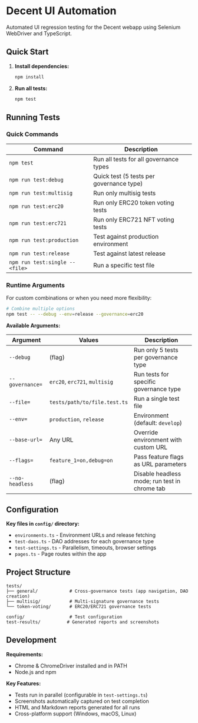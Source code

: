 # Decent UI Automation

Automated UI regression testing for the Decent webapp using Selenium WebDriver and TypeScript.

## Quick Start

1. **Install dependencies:**
   ```sh
   npm install
   ```

2. **Run all tests:**
   ```sh
   npm test
   ```

## Running Tests

### Quick Commands

| Command | Description |
|---------|-------------|
| `npm test` | Run all tests for all governance types |
| `npm run test:debug` | Quick test (5 tests per governance type) |
| `npm run test:multisig` | Run only multisig tests |
| `npm run test:erc20` | Run only ERC20 token voting tests |
| `npm run test:erc721` | Run only ERC721 NFT voting tests |
| `npm run test:production` | Test against production environment |
| `npm run test:release` | Test against latest release |
| `npm run test:single -- <file>` | Run a specific test file |

### Runtime Arguments

For custom combinations or when you need more flexibility:

```bash
# Combine multiple options
npm test -- --debug --env=release --governance=erc20
```

**Available Arguments:**

| Argument | Values | Description |
|----------|--------|-------------|
| `--debug` | (flag) | Run only 5 tests per governance type |
| `--governance=` | `erc20`, `erc721`, `multisig` | Run tests for specific governance type |
| `--file=` | `tests/path/to/file.test.ts` | Run a single test file |
| `--env=` | `production`, `release` | Environment (default: `develop`) |
| `--base-url=` | Any URL | Override environment with custom URL |
| `--flags=` | `feature_1=on,debug=on` | Pass feature flags as URL parameters |
| `--no-headless` | (flag) | Disable headless mode; run test in chrome tab |

## Configuration

**Key files in `config/` directory:**
- `environments.ts` - Environment URLs and release fetching
- `test-daos.ts` - DAO addresses for each governance type  
- `test-settings.ts` - Parallelism, timeouts, browser settings
- `pages.ts` - Page routes within the app

## Project Structure

```
tests/
├── general/            # Cross-governance tests (app navigation, DAO creation)
├── multisig/           # Multi-signature governance tests
└── token-voting/       # ERC20/ERC721 governance tests  

config/                 # Test configuration
test-results/          # Generated reports and screenshots
```

## Development

**Requirements:**
- Chrome & ChromeDriver installed and in PATH
- Node.js and npm

**Key Features:**
- Tests run in parallel (configurable in `test-settings.ts`)
- Screenshots automatically captured on test completion  
- HTML and Markdown reports generated for all runs
- Cross-platform support (Windows, macOS, Linux)

